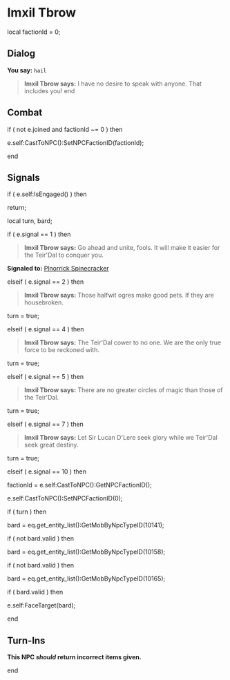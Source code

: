 # Imxil Tbrow
local factionId = 0;

## Dialog

**You say:** `hail`



>**Imxil Tbrow says:** I have no desire to speak with anyone. That includes you!
end

## Combat

if ( not e.joined and factionId ~= 0 ) then


e.self:CastToNPC():SetNPCFactionID(factionId);


end


## Signals

if ( e.self:IsEngaged() ) then


return;


local turn, bard;



if ( e.signal == 1 ) then














>**Imxil Tbrow says:** Go ahead and unite, fools. It will make it easier for the Teir'Dal to conquer you.


**Signaled to:**  [Plnorrick Spinecracker](/npc/10163)


elseif ( e.signal == 2 ) then


>**Imxil Tbrow says:** Those halfwit ogres make good pets. If they are housebroken.


turn = true;

elseif ( e.signal == 4 ) then


>**Imxil Tbrow says:** The Teir'Dal cower to no one. We are the only true force to be reckoned with.


turn = true;

elseif ( e.signal == 5 ) then


>**Imxil Tbrow says:** There are no greater circles of magic than those of the Teir'Dal.


turn = true;

elseif ( e.signal == 7 ) then


>**Imxil Tbrow says:** Let Sir Lucan D'Lere seek glory while we Teir'Dal seek great destiny.


turn = true;

elseif ( e.signal == 10 ) then


factionId = e.self:CastToNPC():GetNPCFactionID();


e.self:CastToNPC():SetNPCFactionID(0);






if ( turn ) then


bard = eq.get_entity_list():GetMobByNpcTypeID(10141);





if ( not bard.valid ) then



bard = eq.get_entity_list():GetMobByNpcTypeID(10158);





if ( not bard.valid ) then 



bard = eq.get_entity_list():GetMobByNpcTypeID(10165);





if ( bard.valid ) then



e.self:FaceTarget(bard);

end

## Turn-Ins



**This NPC *should* return incorrect items given.**

end